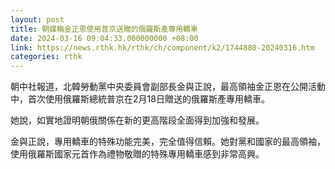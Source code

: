 ```yaml
---
layout: post
title: 朝媒稱金正恩使用普京送贈的俄羅斯產專用轎車
date: 2024-03-16 09:04:33.000000000 +08:00
link: https://news.rthk.hk/rthk/ch/component/k2/1744880-20240316.htm
categories: rthk
---
```


朝中社報道，北韓勞動黨中央委員會副部長金與正說，最高領袖金正恩在公開活動中，首次使用俄羅斯總統普京在2月18日贈送的俄羅斯產專用轎車。

她說，如實地證明朝俄關係在新的更高階段全面得到加強和發展。

金與正說，專用轎車的特殊功能完美，完全值得信賴。她對黨和國家的最高領袖，使用俄羅斯國家元首作為禮物敬贈的特殊專用轎車感到非常高興。
